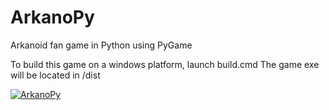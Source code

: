 # ArkanoPy
Arkanoid fan game in Python using PyGame

To build this game on a windows platform, launch build.cmd
The game exe will be located in /dist

[![ArkanoPy](https://i9.ytimg.com/vi_webp/s4Vjk5Ga8lY/mq2.webp?sqp=CLShmpsG-oaymwEmCMACELQB8quKqQMa8AEB-AH-BIAC4AOKAgwIABABGC8gZSgoMA8=&rs=AOn4CLBdw3iKmJ2ax8ATGvYiMOl6jj9kPg)](https://youtu.be/s4Vjk5Ga8lY)



